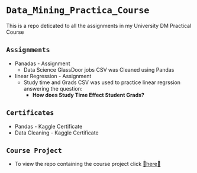 # `Data_Mining_Practica_Course`

This is a repo deticated to all the assignments in my University DM Practical Course

## `Assignments`

- Panadas - Assignment
  - Data Science GlassDoor jobs CSV was Cleaned using Pandas
- linear Regression - Assignment
  - Study time and Grads CSV was used to practice linear regrssion answering the question:
    - **How does Study Time Effect Student Grads?**

## `Certificates`

- Pandas - Kaggle Certificate
- Data Cleaning - Kaggle Certificate

## `Course Project`
- To view the repo containing the course project click [🌟here🌟](https://github.com/Mr-NumberOne/Data_Mining_Course_Project.git)

